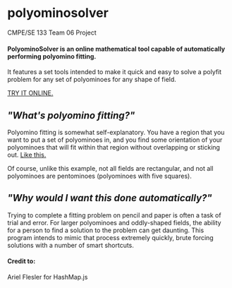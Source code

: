 # polyominosolver
CMPE/SE 133 Team 06 Project

#### PolyominoSolver is an online mathematical tool capable of automatically performing polyomino fitting.

It features a set tools intended to make it quick and easy to solve a polyfit problem for any set of polyominoes for any shape of field.

[TRY IT ONLINE.](https://paradoxrevolver.github.io/polyominosolver/)

## *"What's polyomino fitting?"*

Polyomino fitting is somewhat self-explanatory. You have a region that you want to put a set of polyominoes in, and you find some orientation of your polyominoes that will fit within that region without overlapping or sticking out. [Like this.](https://upload.wikimedia.org/wikipedia/commons/thumb/0/09/Pentomino_Puzzle_Solutions.svg/400px-Pentomino_Puzzle_Solutions.svg.png)

Of course, unlike this example, not all fields are rectangular, and not all polyominoes are pentominoes (polyominoes with five squares).

## *"Why would I want this done automatically?"*

Trying to complete a fitting problem on pencil and paper is often a task of trial and error. For larger polyominoes and oddly-shaped fields, the ability for a person to find a solution to the problem can get daunting. This program intends to mimic that process extremely quickly, brute forcing solutions with a number of smart shortcuts.

#### Credit to:

Ariel Flesler for HashMap.js
